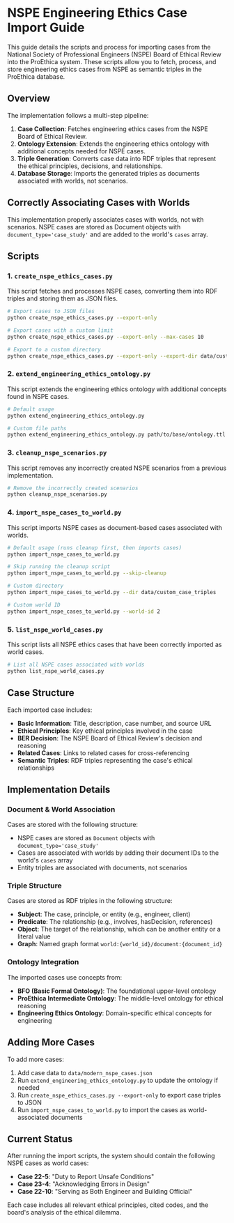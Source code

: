 # NSPE Engineering Ethics Case Import Guide

This guide details the scripts and process for importing cases from the National Society of Professional Engineers (NSPE) Board of Ethical Review into the ProEthica system. These scripts allow you to fetch, process, and store engineering ethics cases from NSPE as semantic triples in the ProEthica database.

## Overview

The implementation follows a multi-step pipeline:

1. **Case Collection**: Fetches engineering ethics cases from the NSPE Board of Ethical Review.
2. **Ontology Extension**: Extends the engineering ethics ontology with additional concepts needed for NSPE cases.
3. **Triple Generation**: Converts case data into RDF triples that represent the ethical principles, decisions, and relationships.
4. **Database Storage**: Imports the generated triples as documents associated with worlds, not scenarios.

## Correctly Associating Cases with Worlds

This implementation properly associates cases with worlds, not with scenarios. NSPE cases are stored as Document objects with `document_type='case_study'` and are added to the world's `cases` array.

## Scripts

### 1. `create_nspe_ethics_cases.py`

This script fetches and processes NSPE cases, converting them into RDF triples and storing them as JSON files.

```bash
# Export cases to JSON files
python create_nspe_ethics_cases.py --export-only

# Export cases with a custom limit
python create_nspe_ethics_cases.py --export-only --max-cases 10

# Export to a custom directory
python create_nspe_ethics_cases.py --export-only --export-dir data/custom_directory
```

### 2. `extend_engineering_ethics_ontology.py`

This script extends the engineering ethics ontology with additional concepts found in NSPE cases.

```bash
# Default usage
python extend_engineering_ethics_ontology.py

# Custom file paths
python extend_engineering_ethics_ontology.py path/to/base/ontology.ttl path/to/cases.json path/to/output/ontology.ttl
```

### 3. `cleanup_nspe_scenarios.py`

This script removes any incorrectly created NSPE scenarios from a previous implementation.

```bash
# Remove the incorrectly created scenarios
python cleanup_nspe_scenarios.py
```

### 4. `import_nspe_cases_to_world.py`

This script imports NSPE cases as document-based cases associated with worlds.

```bash
# Default usage (runs cleanup first, then imports cases)
python import_nspe_cases_to_world.py

# Skip running the cleanup script
python import_nspe_cases_to_world.py --skip-cleanup

# Custom directory
python import_nspe_cases_to_world.py --dir data/custom_case_triples

# Custom world ID
python import_nspe_cases_to_world.py --world-id 2
```

### 5. `list_nspe_world_cases.py`

This script lists all NSPE ethics cases that have been correctly imported as world cases.

```bash
# List all NSPE cases associated with worlds
python list_nspe_world_cases.py
```

## Case Structure

Each imported case includes:

- **Basic Information**: Title, description, case number, and source URL
- **Ethical Principles**: Key ethical principles involved in the case
- **BER Decision**: The NSPE Board of Ethical Review's decision and reasoning
- **Related Cases**: Links to related cases for cross-referencing
- **Semantic Triples**: RDF triples representing the case's ethical relationships

## Implementation Details

### Document & World Association

Cases are stored with the following structure:
- NSPE cases are stored as `Document` objects with `document_type='case_study'`
- Cases are associated with worlds by adding their document IDs to the world's `cases` array
- Entity triples are associated with documents, not scenarios

### Triple Structure

Cases are stored as RDF triples in the following structure:

- **Subject**: The case, principle, or entity (e.g., engineer, client)
- **Predicate**: The relationship (e.g., involves, hasDecision, references)
- **Object**: The target of the relationship, which can be another entity or a literal value
- **Graph**: Named graph format `world:{world_id}/document:{document_id}`

### Ontology Integration

The imported cases use concepts from:

- **BFO (Basic Formal Ontology)**: The foundational upper-level ontology
- **ProEthica Intermediate Ontology**: The middle-level ontology for ethical reasoning
- **Engineering Ethics Ontology**: Domain-specific ethical concepts for engineering

## Adding More Cases

To add more cases:

1. Add case data to `data/modern_nspe_cases.json`
2. Run `extend_engineering_ethics_ontology.py` to update the ontology if needed
3. Run `create_nspe_ethics_cases.py --export-only` to export case triples to JSON
4. Run `import_nspe_cases_to_world.py` to import the cases as world-associated documents

## Current Status

After running the import scripts, the system should contain the following NSPE cases as world cases:

- **Case 22-5**: "Duty to Report Unsafe Conditions"
- **Case 23-4**: "Acknowledging Errors in Design"
- **Case 22-10**: "Serving as Both Engineer and Building Official"

Each case includes all relevant ethical principles, cited codes, and the board's analysis of the ethical dilemma.
